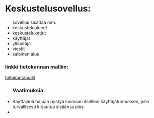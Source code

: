 Keskustelusovellus:
==================
<ul>
  <lh>sovellus sisältää mm.</lh>
  <li>keskustelualueet</li>
  <li>keskusteluketjut</li>
  <li>käyttäjät</li>
  <li>ylläpitäjä</li>
  <li>viestit</li>
  <li>salainen alue </li>
</ul>

<h3> linkki tietokannan malliin: </h3>
<a href=https://dbdiagram.io/d/605267bcecb54e10c33bf228>tietokantamalli</a>

<ul>
  <lh><h3>Vaatimuksia:</h3> </lh>
  <li>Käyttäjänä haluan pystyä luomaan itselleni käyttäjätunnuksen, jolla turvallisesti kirjautua sisään ja ulos.</li>
  <li></li>
  


</ul>
  
